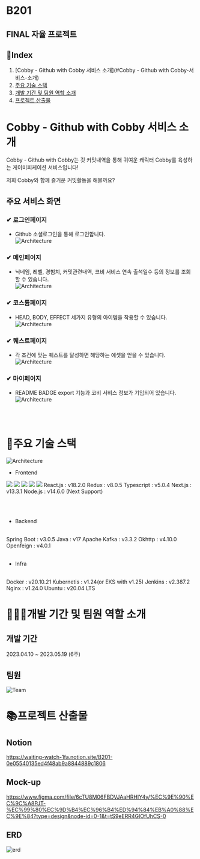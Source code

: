 # B201

## FINAL 자율 프로젝트

## 📌Index

1. [Cobby - Github with Cobby 서비스 소개](#Cobby - Github with Cobby-서비스-소개)
2. [주요 기술 스택](#🔧주요-기술-스택)
3. [개발 기간 및 팀원 역할 소개](#👩‍👩‍👧개발-기간-및-팀원-역할-소개)
4. [프로젝트 산출물](#📚프로젝트-산출물)

# Cobby - Github with Cobby 서비스 소개

Cobby - Github with Cobby는 깃 커밋내역을 통해 귀여운 캐릭터 Cobby를 육성하는 게이미피케이션 서비스입니다!

저희 Cobby와 함께 즐거운 커밋활동을 해볼까요?

## 주요 서비스 화면

### ✔ 로그인페이지

- Github 소셜로그인을 통해 로그인합니다.<br/>
  ![Architecture](Image/로그인.gif)

### ✔ 메인페이지

- 닉네임, 레벨, 경험치, 커밋관련내역, 코비 서비스 연속 출석일수 등의 정보를 조회할 수 있습니다.<br/>
  ![Architecture](Image/메인페이지녹화.gif)

### ✔ 코스튬페이지

- HEAD, BODY, EFFECT 세가지 유형의 아이템을 착용할 수 있습니다.<br/>
  ![Architecture](Image/옷장.gif)

### ✔ 퀘스트페이지

- 각 조건에 맞는 퀘스트를 달성하면 해당하는 에셋을 얻을 수 있습니다.<br/>
  ![Architecture](Image/퀘스트.gif)

### ✔ 마이페이지

- README BADGE export 기능과 코비 서비스 정보가 기입되어 있습니다.<br/>
  ![Architecture](Image/마이페이지.gif)

<br>

<br>

# 🔧주요 기술 스택

![Architecture](Image/Achitecture.png)

- Frontend
  <br/>
<img src="https://img.shields.io/badge/react-3178C6?style=plastic-square&logo=react&logoColor=#61DAFB"/>   
<img src="https://img.shields.io/badge/redux-3178C6?style=plastic-square&logo=redux&logoColor=#764ABC"/>   
<img src="https://img.shields.io/badge/nextdotjs-3178C6?style=plastic-square&logo=nextdotjs&logoColor=black"/>   
<img src="https://img.shields.io/badge/nodedotjs-3178C6?style=plastic-square&logo=nodedotjs&logoColor=#339933"/>   
<img src="https://img.shields.io/badge/typescript-3178C6?style=plastic-square&logo=TypeScript&logoColor=white"/>   
  React.js : v18.2.0
  Redux : v8.0.5
  Typescript : v5.0.4
  Next.js : v13.3.1
  Node.js : v14.6.0 (Next Support)

<br/><br/>

- Backend

<br/>
Spring Boot : v3.0.5
Java :  v17
Apache Kafka : v3.3.2
Okhttp : v4.10.0
Openfeign : v4.0.1
<br/><br/>

- Infra

<br/>
Docker : v20.10.21
Kubernetis : v1.24(or EKS with v1.25)
Jenkins : v2.387.2
Nginx : v1.24.0
Ubuntu : v20.04 LTS

# 👩‍👩‍👧개발 기간 및 팀원 역할 소개

## 개발 기간

2023.04.10 ~ 2023.05.19 (6주)

## 팀원

![Team](Image/팀원소개.png)

# 📚프로젝트 산출물

## Notion

https://waiting-watch-1fa.notion.site/B201-0e05540135ed4f48ab9a8844889c1806
<br/>

## Mock-up

https://www.figma.com/file/6cTU8M06FBDVJAaHRHIY4y/%EC%9E%90%EC%9C%A8PJT-%EC%99%80%EC%9D%B4%EC%96%B4%ED%94%84%EB%A0%88%EC%9E%84?type=design&node-id=0-1&t=tS9eERR4GlOfUhCS-0
<br/>

## ERD

![erd](Image/ERD.png)
<br/>
